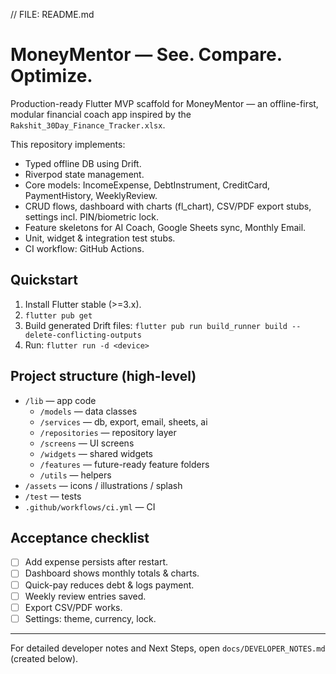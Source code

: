 // FILE: README.md
# MoneyMentor — See. Compare. Optimize.

Production-ready Flutter MVP scaffold for MoneyMentor — an offline-first, modular financial coach app inspired by the `Rakshit_30Day_Finance_Tracker.xlsx`.

This repository implements:
- Typed offline DB using Drift.
- Riverpod state management.
- Core models: IncomeExpense, DebtInstrument, CreditCard, PaymentHistory, WeeklyReview.
- CRUD flows, dashboard with charts (fl_chart), CSV/PDF export stubs, settings incl. PIN/biometric lock.
- Feature skeletons for AI Coach, Google Sheets sync, Monthly Email.
- Unit, widget & integration test stubs.
- CI workflow: GitHub Actions.

## Quickstart
1. Install Flutter stable (>=3.x).
2. `flutter pub get`
3. Build generated Drift files: `flutter pub run build_runner build --delete-conflicting-outputs`
4. Run: `flutter run -d <device>`

## Project structure (high-level)
- `/lib` — app code
    - `/models` — data classes
    - `/services` — db, export, email, sheets, ai
    - `/repositories` — repository layer
    - `/screens` — UI screens
    - `/widgets` — shared widgets
    - `/features` — future-ready feature folders
    - `/utils` — helpers
- `/assets` — icons / illustrations / splash
- `/test` — tests
- `.github/workflows/ci.yml` — CI

## Acceptance checklist
- [ ] Add expense persists after restart.
- [ ] Dashboard shows monthly totals & charts.
- [ ] Quick-pay reduces debt & logs payment.
- [ ] Weekly review entries saved.
- [ ] Export CSV/PDF works.
- [ ] Settings: theme, currency, lock.

---

For detailed developer notes and Next Steps, open `docs/DEVELOPER_NOTES.md` (created below).

